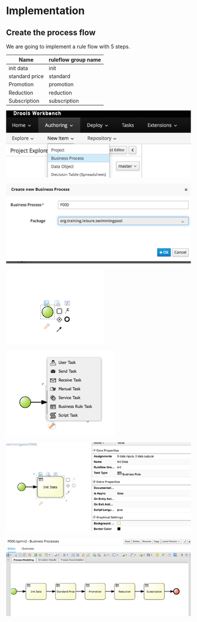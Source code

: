 # Implementation


## Create the process flow

We are going to implement a rule flow with 5 steps.


| Name | ruleflow group name |
| -- | -- |
| init data | init |
| standard price | standard |
| Promotion | promotion |
| Reduction | reduction |
| Subscription | subscription |






![](BRMS/Step3-1-Implementation/action01.png)



![](BRMS/Step3-1-Implementation/action02.png)




![](BRMS/Step3-1-Implementation/action03.png)



![](BRMS/Step3-1-Implementation/action04.png)


![](BRMS/Step3-1-Implementation/action05.png)

![](BRMS/Step3-1-Implementation/action06.png)


